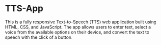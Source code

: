 # TTS-App
This is a fully responsive Text-to-Speech (TTS) web application built using HTML, CSS, and JavaScript. The app allows users to enter text, select a voice from the available options on their device, and convert the text to speech with the click of a button.
